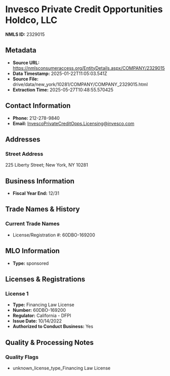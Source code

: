 # Invesco Private Credit Opportunities Holdco, LLC

**NMLS ID:** 2329015

## Metadata
- **Source URL:** https://nmlsconsumeraccess.org/EntityDetails.aspx/COMPANY/2329015
- **Data Timestamp:** 2025-01-22T11:05:03.541Z
- **Source File:** drive/data/new_york/10281/COMPANY/COMPANY_2329015.html
- **Extraction Time:** 2025-05-27T10:48:55.570425

## Contact Information
- **Phone:** 212-278-9840
- **Email:** InvescoPrivateCreditOpps.Licensing@invesco.com

## Addresses
### Street Address
225 Liberty Street; New York, NY 10281

## Business Information
- **Fiscal Year End:** 12/31

## Trade Names & History
### Current Trade Names
- License/Registration #: 60DBO-169200

## MLO Information
- **Type:** sponsored

## Licenses & Registrations

### License 1
- **Type:** Financing Law License
- **Number:** 60DBO-169200
- **Regulator:** California - DFPI
- **Issue Date:** 10/14/2022
- **Authorized to Conduct Business:** Yes

## Quality & Processing Notes
### Quality Flags
- unknown_license_type_Financing Law License
